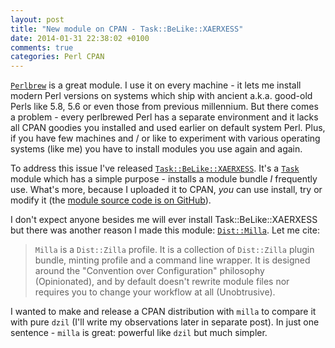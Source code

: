 ```yaml
---
layout: post
title: "New module on CPAN - Task::BeLike::XAERXESS"
date: 2014-01-31 22:38:02 +0100
comments: true
categories: Perl CPAN
---
```


[`Perlbrew`](https://metacpan.org/pod/perlbrew) is a great module. I use it on every machine - it lets me install modern Perl versions on systems which ship with ancient a.k.a. good-old Perls like 5.8, 5.6 or even those from previous millennium. But there comes a problem - every perlbrewed Perl has a separate environment and it lacks all CPAN goodies you installed and used earlier on default system Perl. Plus, if you have few machines and / or like to experiment with various operating systems (like me) you have to install modules you use again and again.

To address this issue I've released [`Task::BeLike::XAERXESS`](https://metacpan.org/release/Task-BeLike-XAERXESS). It's a [`Task`](Task) module which has a simple purpose - installs a module bundle *I* frequently use. What's more, because I uploaded it to CPAN, *you* can use install, try or modify it (the [module source code is on GitHub](https://github.com/Xaerxess/Task-BeLike-XAERXESS)). 

I don't expect anyone besides me will ever install Task::BeLike::XAERXESS but there was another reason I made this module: [`Dist::Milla`](https://metacpan.org/pod/Dist::Milla). Let me cite:

> `Milla` is a `Dist::Zilla` profile. It is a collection of `Dist::Zilla` plugin bundle, minting profile and a command line wrapper. It is designed around the "Convention over Configuration" philosophy (Opinionated), and by default doesn't rewrite module files nor requires you to change your workflow at all (Unobtrusive).

I wanted to make and release a CPAN distribution with `milla` to compare it with pure `dzil` (I'll write my observations later in separate post). In just one sentence - `milla` is great: powerful like `dzil` but much simpler.
